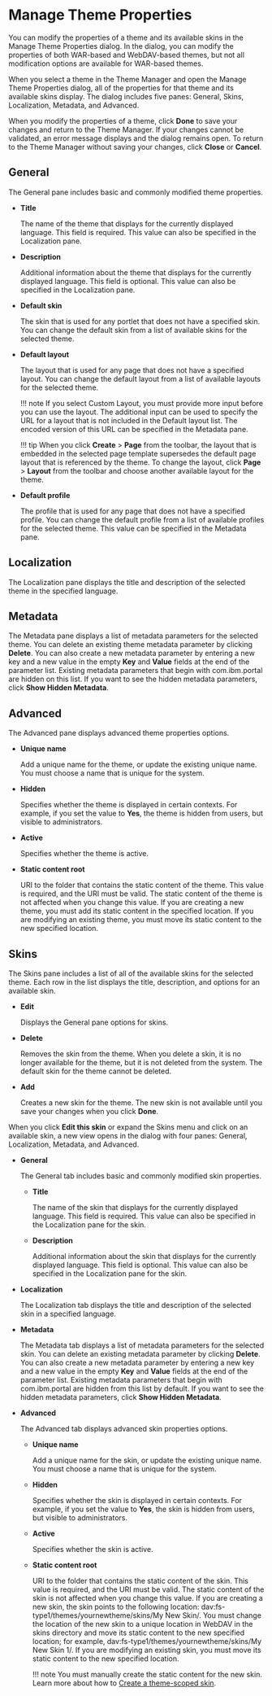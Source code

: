 # Manage Theme Properties

You can modify the properties of a theme and its available skins in the Manage Theme Properties dialog. In the dialog, you can modify the properties of both WAR-based and WebDAV-based themes, but not all modification options are available for WAR-based themes.

When you select a theme in the Theme Manager and open the Manage Theme Properties dialog, all of the properties for that theme and its available skins display. The dialog includes five panes: General, Skins, Localization, Metadata, and Advanced.

When you modify the properties of a theme, click **Done** to save your changes and return to the Theme Manager. If your changes cannot be validated, an error message displays and the dialog remains open. To return to the Theme Manager without saving your changes, click **Close** or **Cancel**.

## General

The General pane includes basic and commonly modified theme properties.

-   **Title**

    The name of the theme that displays for the currently displayed language. This field is required. This value can also be specified in the Localization pane.

-   **Description**

    Additional information about the theme that displays for the currently displayed language. This field is optional. This value can also be specified in the Localization pane.

-   **Default skin**

    The skin that is used for any portlet that does not have a specified skin. You can change the default skin from a list of available skins for the selected theme.

-   **Default layout**

    The layout that is used for any page that does not have a specified layout. You can change the default layout from a list of available layouts for the selected theme.

    !!! note
        If you select Custom Layout, you must provide more input before you can use the layout. The additional input can be used to specify the URL for a layout that is not included in the Default layout list. The encoded version of this URL can be specified in the Metadata pane.

    !!! tip
        When you click **Create** \> **Page** from the toolbar, the layout that is embedded in the selected page template supersedes the default page layout that is referenced by the theme. To change the layout, click **Page** \> **Layout** from the toolbar and choose another available layout for the theme.

-   **Default profile**

    The profile that is used for any page that does not have a specified profile. You can change the default profile from a list of available profiles for the selected theme. This value can be specified in the Metadata pane.


## Localization

The Localization pane displays the title and description of the selected theme in the specified language.

## Metadata

The Metadata pane displays a list of metadata parameters for the selected theme. You can delete an existing theme metadata parameter by clicking **Delete**. You can also create a new metadata parameter by entering a new key and a new value in the empty **Key** and **Value** fields at the end of the parameter list. Existing metadata parameters that begin with com.ibm.portal are hidden on this list. If you want to see the hidden metadata parameters, click **Show Hidden Metadata**.

## Advanced

The Advanced pane displays advanced theme properties options.

-   **Unique name**

    Add a unique name for the theme, or update the existing unique name. You must choose a name that is unique for the system.

-   **Hidden**

    Specifies whether the theme is displayed in certain contexts. For example, if you set the value to **Yes**, the theme is hidden from users, but visible to administrators.

-   **Active**

    Specifies whether the theme is active.

-   **Static content root**

    URI to the folder that contains the static content of the theme. This value is required, and the URI must be valid. The static content of the theme is not affected when you change this value. If you are creating a new theme, you must add its static content in the specified location. If you are modifying an existing theme, you must move its static content to the new specified location.


## Skins

The Skins pane includes a list of all of the available skins for the selected theme. Each row in the list displays the title, description, and options for an available skin.

-   **Edit**

    Displays the General pane options for skins.

-   **Delete**

    Removes the skin from the theme. When you delete a skin, it is no longer available for the theme, but it is not deleted from the system. The default skin for the theme cannot be deleted.

-   **Add**

    Creates a new skin for the theme. The new skin is not available until you save your changes when you click **Done**.


When you click **Edit this skin** or expand the Skins menu and click on an available skin, a new view opens in the dialog with four panes: General, Localization, Metadata, and Advanced.

-   **General**

    The General tab includes basic and commonly modified skin properties.

    -   **Title**

        The name of the skin that displays for the currently displayed language. This field is required. This value can also be specified in the Localization pane for the skin.

    -   **Description**

        Additional information about the skin that displays for the currently displayed language. This field is optional. This value can also be specified in the Localization pane for the skin.

-   **Localization**

    The Localization tab displays the title and description of the selected skin in a specified language.

-   **Metadata**

    The Metadata tab displays a list of metadata parameters for the selected skin. You can delete an existing metadata parameter by clicking **Delete**. You can also create a new metadata parameter by entering a new key and a new value in the empty **Key** and **Value** fields at the end of the parameter list. Existing metadata parameters that begin with com.ibm.portal are hidden from this list by default. If you want to see the hidden metadata parameters, click **Show Hidden Metadata**.

-   **Advanced**

    The Advanced tab displays advanced skin properties options.

    -   **Unique name**

        Add a unique name for the skin, or update the existing unique name. You must choose a name that is unique for the system.

    -   **Hidden**

        Specifies whether the skin is displayed in certain contexts. For example, if you set the value to **Yes**, the skin is hidden from users, but visible to administrators.

    -   **Active**

        Specifies whether the skin is active.

    -   **Static content root**

        URI to the folder that contains the static content of the skin. This value is required, and the URI must be valid. The static content of the skin is not affected when you change this value. If you are creating a new skin, the skin points to the following location: dav:fs-type1/themes/yournewtheme/skins/My New Skin/. You must change the location of the new skin to a unique location in WebDAV in the skins directory and move its static content to the new specified location; for example, dav:fs-type1/themes/yournewtheme/skins/My New Skin 1/. If you are modifying an existing skin, you must move its static content to the new specified location.

        !!! note
            You must manually create the static content for the new skin. Learn more about how to [Create a theme-scoped skin](../customizing_theme/skins/creating_skin/themescoped_skin/index.md).



